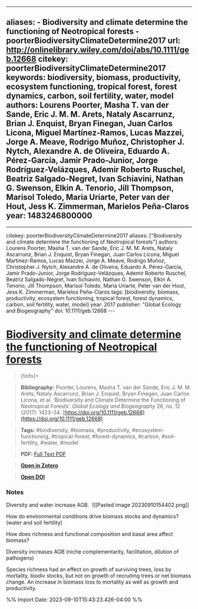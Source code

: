 

---
aliases:
    - Biodiversity and climate determine the functioning of Neotropical forests
    - poorterBiodiversityClimateDetermine2017
url: http://onlinelibrary.wiley.com/doi/abs/10.1111/geb.12668
citekey: poorterBiodiversityClimateDetermine2017
keywords: biodiversity, biomass, productivity, ecosystem functioning, tropical forest, forest dynamics, carbon, soil fertility, water, model
authors: Lourens Poorter, Masha T. van der Sande, Eric J. M. M. Arets, Nataly Ascarrunz, Brian J. Enquist, Bryan Finegan, Juan Carlos Licona, Miguel Martínez-Ramos, Lucas Mazzei, Jorge A. Meave, Rodrigo Muñoz, Christopher J. Nytch, Alexandre A. de Oliveira, Eduardo A. Pérez-García, Jamir Prado-Junior, Jorge Rodríguez-Velázques, Ademir Roberto Ruschel, Beatriz Salgado-Negret, Ivan Schiavini, Nathan G. Swenson, Elkin A. Tenorio, Jill Thompson, Marisol Toledo, Maria Uriarte, Peter van der Hout, Jess K. Zimmerman, Marielos Peña-Claros
year: 1483246800000
---
--- 
citekey: poorterBiodiversityClimateDetermine2017 
aliases: ["Biodiversity and climate determine the functioning of Neotropical forests"]
authors: Lourens Poorter, Masha T. van der Sande, Eric J. M. M. Arets, Nataly Ascarrunz, Brian J. Enquist, Bryan Finegan, Juan Carlos Licona, Miguel Martínez-Ramos, Lucas Mazzei, Jorge A. Meave, Rodrigo Muñoz, Christopher J. Nytch, Alexandre A. de Oliveira, Eduardo A. Pérez-García, Jamir Prado-Junior, Jorge Rodríguez-Velázques, Ademir Roberto Ruschel, Beatriz Salgado-Negret, Ivan Schiavini, Nathan G. Swenson, Elkin A. Tenorio, Jill Thompson, Marisol Toledo, Maria Uriarte, Peter van der Hout, Jess K. Zimmerman, Marielos Peña-Claros 
tags: [biodiversity, biomass, productivity, ecosystem functioning, tropical forest, forest dynamics, carbon, soil fertility, water, model] 
year: 2017 
publisher: "Global Ecology and Biogeography" 
doi: 10.1111/geb.12668 --- 

# [Biodiversity and climate determine the functioning of Neotropical forests](zotero://select/library/items/66CE3WJ4)

  

> [!info]+

>**Bibliography:** Poorter, Lourens, Masha T. van der Sande, Eric J. M. M. Arets, Nataly Ascarrunz, Brian J. Enquist, Bryan Finegan, Juan Carlos Licona, et al. ‘Biodiversity and Climate Determine the Functioning of Neotropical Forests’. _Global Ecology and Biogeography_ 26, no. 12 (2017): 1423–34. [https://doi.org/10.1111/geb.12668](https://doi.org/10.1111/geb.12668).

>**Tags:** #biodiversity, #biomass, #productivity, #ecosystem-functioning, #tropical-forest, #forest-dynamics, #carbon, #soil-fertility, #water, #model

>**PDF:** [Full Text PDF](file:///C:\Users\anaca\Zotero\storage\KUDXWQA3\Poorter%20et%20al.%20-%202017%20-%20Biodiversity%20and%20climate%20determine%20the%20functioning.pdf)

>[**Open in Zotero**](zotero://select/library/items/66CE3WJ4)

>[**Open DOI**](https://doi.org/10.1111/geb.12668)

  


### Notes
  
Diversity and water increase AGB. 
![[Pasted image 20230910154402.png]]

How do environmental conditions drive biomass stocks and dynamics? (water and soil fertility) 

How does richness and functional composition and basal area affect biomass? 

Diversity increases AGB (niche complementarity, facilitation, dilution of pathogens) 

Species richness had an effect on growth of surviving trees, loss by mortality, biodiv stocks, but not on growth of recruiting trees or net biomass change. An increase in biomass loss to mortality as well as growth and productivity.

%% Import Date: 2023-09-10T15:43:23.426-04:00 %%
